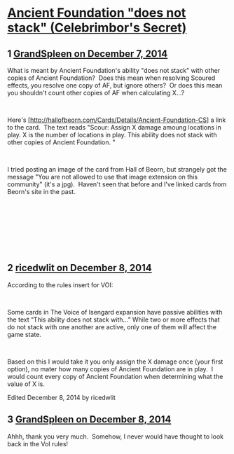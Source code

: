 # [Ancient Foundation &quot;does not stack&quot; (Celebrimbor&#039;s Secret)](https://community.fantasyflightgames.com/topic/128635-ancient-foundation-does-not-stack-celebrimbors-secret/)

## 1 [GrandSpleen on December 7, 2014](https://community.fantasyflightgames.com/topic/128635-ancient-foundation-does-not-stack-celebrimbors-secret/?do=findComment&comment=1359599)

What is meant by Ancient Foundation's ability "does not stack" with other copies of Ancient Foundation?  Does this mean when resolving Scoured effects, you resolve one copy of AF, but ignore others?  Or does this mean you shouldn't count other copies of AF when calculating X...?  

 

Here's [http://hallofbeorn.com/Cards/Details/Ancient-Foundation-CS] a link to the card.  The text reads "Scour: Assign X damage amoung locations in play. X is the number of locations in play. This ability does not stack with other copies of Ancient Foundation. "

 

I tried posting an image of the card from Hall of Beorn, but strangely got the message "You are not allowed to use that image extension on this community" (it's a jpg).  Haven't seen that before and I've linked cards from Beorn's site in the past.

 

 

 

 

## 2 [ricedwlit on December 8, 2014](https://community.fantasyflightgames.com/topic/128635-ancient-foundation-does-not-stack-celebrimbors-secret/?do=findComment&comment=1359846)

According to the rules insert for VOI:

 

Some cards in The Voice of Isengard expansion have passive abilities with the text “This ability does not stack with...” While two or more effects that do not stack with one another are active, only one of them will affect the game state.

 

Based on this I would take it you only assign the X damage once (your first option), no mater how many copies of Ancient Foundation are in play.  I would count every copy of Ancient Foundation when determining what the value of X is.

Edited December 8, 2014 by ricedwlit

## 3 [GrandSpleen on December 8, 2014](https://community.fantasyflightgames.com/topic/128635-ancient-foundation-does-not-stack-celebrimbors-secret/?do=findComment&comment=1359850)

Ahhh, thank you very much.  Somehow, I never would have thought to look back in the VoI rules!

